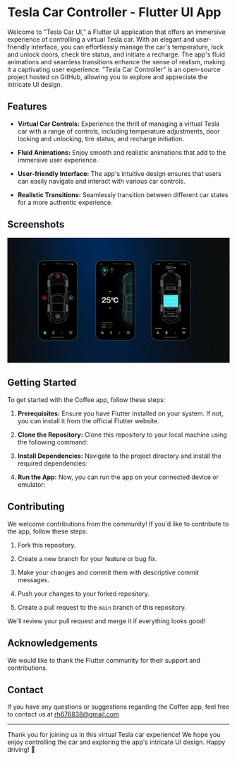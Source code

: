 # Tesla Car Controller - Flutter UI App


Welcome to "Tesla Car UI," a Flutter UI application that offers an immersive experience of controlling a virtual Tesla car. With an elegant and user-friendly interface, you can effortlessly manage the car's temperature, lock and unlock doors, check tire status, and initiate a recharge. The app's fluid animations and seamless transitions enhance the sense of realism, making it a captivating user experience. "Tesla Car Controller" is an open-source project hosted on GitHub, allowing you to explore and appreciate the intricate UI design.

## Features

- **Virtual Car Controls:** Experience the thrill of managing a virtual Tesla car with a range of controls, including temperature adjustments, door locking and unlocking, tire status, and recharge initiation.

- **Fluid Animations:** Enjoy smooth and realistic animations that add to the immersive user experience.

- **User-friendly Interface:** The app's intuitive design ensures that users can easily navigate and interact with various car controls.

- **Realistic Transitions:** Seamlessly transition between different car states for a more authentic experience.

## Screenshots


<img src="./demo.png">


## Getting Started

To get started with the Coffee app, follow these steps:

1. **Prerequisites:** Ensure you have Flutter installed on your system. If not, you can install it from the official Flutter website.

2. **Clone the Repository:** Clone this repository to your local machine using the following command:


3. **Install Dependencies:** Navigate to the project directory and install the required dependencies:


4. **Run the App:** Now, you can run the app on your connected device or emulator:


## Contributing

We welcome contributions from the community! If you'd like to contribute to the app, follow these steps:

1. Fork this repository.

2. Create a new branch for your feature or bug fix.

3. Make your changes and commit them with descriptive commit messages.

4. Push your changes to your forked repository.

5. Create a pull request to the `main` branch of this repository.

We'll review your pull request and merge it if everything looks good!


## Acknowledgements

We would like to thank the Flutter community for their support and contributions.

## Contact

If you have any questions or suggestions regarding the Coffee app, feel free to contact us at rh676838@gmail.com 

---
Thank you for joining us in this virtual Tesla car experience! We hope you enjoy controlling the car and exploring the app's intricate UI design. Happy driving! 🚗
